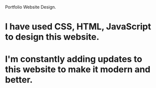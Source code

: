 Portfolio Website Design.

# I have  used CSS, HTML, JavaScript to design this website. 
# I'm constantly adding updates to this website to make it modern and better.
